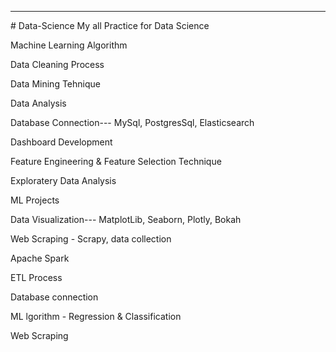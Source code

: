 
<hr>
# Data-Science
My all Practice for Data Science

Machine Learning Algorithm

Data Cleaning Process

Data Mining Tehnique

Data Analysis

Database Connection--- MySql, PostgresSql, Elasticsearch

Dashboard Development

Feature Engineering & Feature Selection Technique

Exploratery Data Analysis

ML Projects

Data Visualization--- MatplotLib, Seaborn, Plotly, Bokah

Web Scraping - Scrapy, data collection

Apache Spark

ETL Process

Database connection

ML lgorithm - Regression & Classification

Web Scraping

